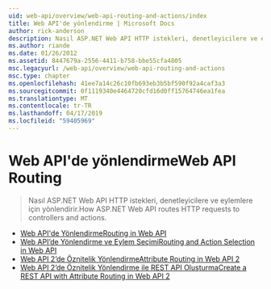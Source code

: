 ```yaml
---
uid: web-api/overview/web-api-routing-and-actions/index
title: Web API'de yönlendirme | Microsoft Docs
author: rick-anderson
description: Nasıl ASP.NET Web API HTTP istekleri, denetleyicilere ve eylemlere için yönlendirir.
ms.author: riande
ms.date: 01/26/2012
ms.assetid: 8447679a-2556-4411-b758-bbe55cfa4805
msc.legacyurl: /web-api/overview/web-api-routing-and-actions
msc.type: chapter
ms.openlocfilehash: 41ee7a14c26c10fb693eb3b5bf590f92a4caf3a3
ms.sourcegitcommit: 0f1119340e4464720cfd16d0ff15764746ea1fea
ms.translationtype: MT
ms.contentlocale: tr-TR
ms.lasthandoff: 04/17/2019
ms.locfileid: "59405969"
---
```

# <a name="web-api-routing"></a><span data-ttu-id="b41b4-103">Web API'de yönlendirme</span><span class="sxs-lookup"><span data-stu-id="b41b4-103">Web API Routing</span></span>

> <span data-ttu-id="b41b4-104">Nasıl ASP.NET Web API HTTP istekleri, denetleyicilere ve eylemlere için yönlendirir.</span><span class="sxs-lookup"><span data-stu-id="b41b4-104">How ASP.NET Web API routes HTTP requests to controllers and actions.</span></span>


- [<span data-ttu-id="b41b4-105">Web API'de Yönlendirme</span><span class="sxs-lookup"><span data-stu-id="b41b4-105">Routing in Web API</span></span>](routing-in-aspnet-web-api.md)
- [<span data-ttu-id="b41b4-106">Web API’de Yönlendirme ve Eylem Seçimi</span><span class="sxs-lookup"><span data-stu-id="b41b4-106">Routing and Action Selection in Web API</span></span>](routing-and-action-selection.md)
- [<span data-ttu-id="b41b4-107">Web API 2’de Öznitelik Yönlendirme</span><span class="sxs-lookup"><span data-stu-id="b41b4-107">Attribute Routing in Web API 2</span></span>](attribute-routing-in-web-api-2.md)
- [<span data-ttu-id="b41b4-108">Web API 2’de Öznitelik Yönlendirme ile REST API Oluşturma</span><span class="sxs-lookup"><span data-stu-id="b41b4-108">Create a REST API with Attribute Routing in Web API 2</span></span>](create-a-rest-api-with-attribute-routing.md)
